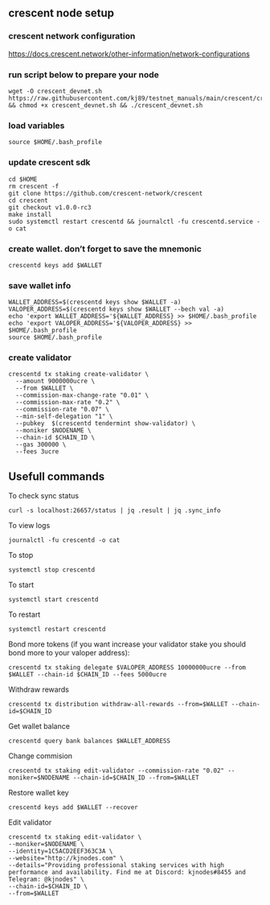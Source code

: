 ## crescent node setup

### crescent network configuration
https://docs.crescent.network/other-information/network-configurations

### run script below to prepare your node
```
wget -O crescent_devnet.sh https://raw.githubusercontent.com/kj89/testnet_manuals/main/crescent/crescent_devnet.sh && chmod +x crescent_devnet.sh && ./crescent_devnet.sh
```

### load variables
```
source $HOME/.bash_profile
```

### update crescent sdk
```
cd $HOME
rm crescent -f
git clone https://github.com/crescent-network/crescent
cd crescent 
git checkout v1.0.0-rc3
make install
sudo systemctl restart crescentd && journalctl -fu crescentd.service -o cat
```

### create wallet. don’t forget to save the mnemonic
```
crescentd keys add $WALLET
```

### save wallet info
```
WALLET_ADDRESS=$(crescentd keys show $WALLET -a)
VALOPER_ADDRESS=$(crescentd keys show $WALLET --bech val -a)
echo 'export WALLET_ADDRESS='${WALLET_ADDRESS} >> $HOME/.bash_profile
echo 'export VALOPER_ADDRESS='${VALOPER_ADDRESS} >> $HOME/.bash_profile
source $HOME/.bash_profile
```

### create validator
```
crescentd tx staking create-validator \
  --amount 9000000ucre \
  --from $WALLET \
  --commission-max-change-rate "0.01" \
  --commission-max-rate "0.2" \
  --commission-rate "0.07" \
  --min-self-delegation "1" \
  --pubkey  $(crescentd tendermint show-validator) \
  --moniker $NODENAME \
  --chain-id $CHAIN_ID \
  --gas 300000 \
  --fees 3ucre
```

## Usefull commands
To check sync status
```
curl -s localhost:26657/status | jq .result | jq .sync_info
```

To view logs
```
journalctl -fu crescentd -o cat
```

To stop
```
systemctl stop crescentd
```

To start
```
systemctl start crescentd
```

To restart
```
systemctl restart crescentd
```

Bond more tokens (if you want increase your validator stake you should bond more to your valoper address):
```
crescentd tx staking delegate $VALOPER_ADDRESS 10000000ucre --from $WALLET --chain-id $CHAIN_ID --fees 5000ucre
```

Withdraw rewards
```
crescentd tx distribution withdraw-all-rewards --from=$WALLET --chain-id=$CHAIN_ID
```

Get wallet balance
```
crescentd query bank balances $WALLET_ADDRESS
```

Change commision
```
crescentd tx staking edit-validator --commission-rate "0.02" --moniker=$NODENAME --chain-id=$CHAIN_ID --from=$WALLET
```

Restore wallet key
```
crescentd keys add $WALLET --recover
```

Edit validator
```
crescentd tx staking edit-validator \
--moniker=$NODENAME \
--identity=1C5ACD2EEF363C3A \
--website="http://kjnodes.com" \
--details="Providing professional staking services with high performance and availability. Find me at Discord: kjnodes#8455 and Telegram: @kjnodes" \
--chain-id=$CHAIN_ID \
--from=$WALLET
```
